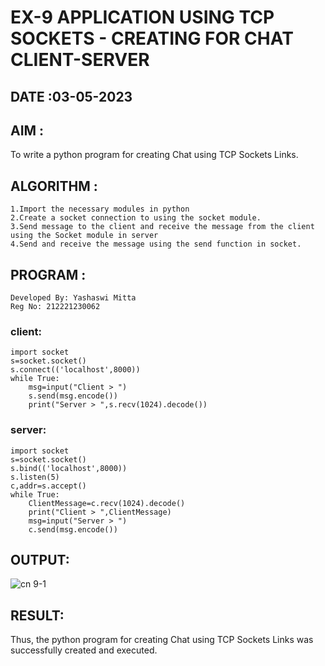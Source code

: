# EX-9 APPLICATION USING TCP SOCKETS - CREATING FOR CHAT CLIENT-SERVER

## DATE :03-05-2023

## AIM :
To write a python program for creating Chat using TCP Sockets Links.
## ALGORITHM :

```
1.Import the necessary modules in python
2.Create a socket connection to using the socket module.
3.Send message to the client and receive the message from the client using the Socket module in server
4.Send and receive the message using the send function in socket.
```
## PROGRAM :
```
Developed By: Yashaswi Mitta
Reg No: 212221230062
```
### client:
```
import socket
s=socket.socket()
s.connect(('localhost',8000))
while True:
    msg=input("Client > ")
    s.send(msg.encode())
    print("Server > ",s.recv(1024).decode())
```
### server:
```
import socket
s=socket.socket()
s.bind(('localhost',8000))
s.listen(5)
c,addr=s.accept()
while True:
    ClientMessage=c.recv(1024).decode()
    print("Client > ",ClientMessage)
    msg=input("Server > ")
    c.send(msg.encode())
```
## OUTPUT:
![cn 9-1](https://github.com/yashaswimitta/EX-9/assets/94619247/bdf45c82-0804-47e3-a8f8-d6365c59e52b)




## RESULT:
Thus, the python program for creating Chat using TCP Sockets Links was successfully created and executed.

